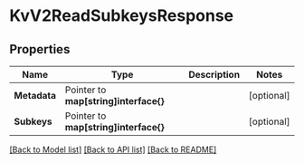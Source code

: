 # KvV2ReadSubkeysResponse


## Properties

Name | Type | Description | Notes
------------ | ------------- | ------------- | -------------
**Metadata** | Pointer to **map[string]interface{}** |  | [optional] 
**Subkeys** | Pointer to **map[string]interface{}** |  | [optional] 





[[Back to Model list]](../README.md#documentation-for-models) [[Back to API list]](../README.md#documentation-for-api-endpoints) [[Back to README]](../README.md)


